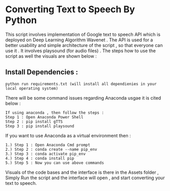 # Converting Text to Speech By Python 

This script involves implementation of Google text to speech API which is deployed on Deep Learning Algorithm Wavenet . The API is used for a better usability and simple architecture of the script , so that everyone can use it . It involves playsound (for audio files) . The steps how to use the script as well the visuals are shown below : 

## Install Dependencies : 

```
python run requirements.txt (will install all dependienies in your local operating system)
```
There will be some command issues regarding Anaconda usgae it is cited below : 
```
If using anaconda , then follow the steps : 
Step 1 : Open Anaconda Power Shell 
Step 2 : pip install gTTS
Step 3 : pip install playsound
```
If you want to use Anaconda as a virtual environment then : 
```
1.) Step 1 : Open Anaconda Cmd prompt 
2.) Step 2 : conda create --name pip_env
3.) Step 3 : conda activate pip_env
4.) Step 4 : conda install pip
5.) Step 5 : Now you can use above commands
```
Visuals of the code bases and the interface is there in the Assets folder , 
Simply Run the script and the interface will open , and start converting your text to speech.
